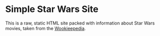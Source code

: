 # Simple Star Wars Site

This is a raw, static HTML site packed with information about Star Wars
movies, taken from the [Wookieepedia][1].

[1]: http://starwars.wikia.com/wiki/Main_Page
